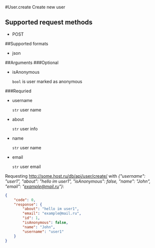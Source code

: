 #User.create
Create new user

## Supported request methods 
* POST

##Supported formats
* json

##Arguments
###Optional
* isAnonymous

   ```bool``` is user marked as anonymous


###Requried
* username

   ```str``` user name
* about

   ```str``` user info
* name

   ```str``` user name
* email

   ```str``` user email


Requesting http://some.host.ru/db/api/user/create/ with *{"username": "user1", "about": "hello im user1", "isAnonymous": false, "name": "John", "email": "example@mail.ru"}*:
```json
{
    "code": 0,
    "response": {
        "about": "hello im user1",
        "email": "example@mail.ru",
        "id": 1,
        "isAnonymous": false,
        "name": "John",
        "username": "user1"
    }
}
```
